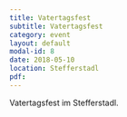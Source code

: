 ```yaml
---
title: Vatertagsfest
subtitle: Vatertagsfest
category: event
layout: default
modal-id: 8
date: 2018-05-10
location: Stefferstadl
pdf:
---
```

Vatertagsfest im Stefferstadl.
